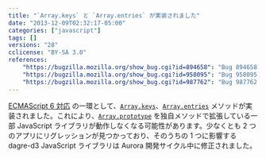 ```yaml
---
title: "`Array.keys` と `Array.entries` が実装されました"
date: "2013-12-09T02:32:17-05:00"
categories: ["javascript"]
tags: []
versions: "28"
cclicense: "BY-SA 3.0"
references:
    "https://bugzilla.mozilla.org/show_bug.cgi?id=894658": "Bug 894658 – Implement ES6 Array.prototype.{keys, entries}"
    "https://bugzilla.mozilla.org/show_bug.cgi?id=958095": "Bug 958095 – Array.prototype.keys() breaks web apps, e.g. dagre-d3"
    "https://bugzilla.mozilla.org/show_bug.cgi?id=987762": "Bug 987762 – Firefox 28.0 javascript xhr raw response object (from json API) has a property \'entries\' which is a [native code] function"
---
```

[ECMAScript 6 対応](https://developer.mozilla.org/ja/docs/Web/JavaScript/ECMAScript_6_support_in_Mozilla) の一環として、[`Array.keys`](https://developer.mozilla.org/ja/docs/Web/JavaScript/Reference/Global_Objects/Array/keys)、[`Array.entries`](https://developer.mozilla.org/ja/docs/Web/JavaScript/Reference/Global_Objects/Array/entries) メソッドが実装されました。これにより、[`Array.prototype`](https://developer.mozilla.org/ja/docs/Web/JavaScript/Reference/Global_Objects/Array/prototype) を独自メソッドで拡張している一部 JavaScript ライブラリが動作しなくなる可能性があります。少なくとも 2 つのアプリにリグレッションが見つかっており、そのうちの 1 つに影響する dagre-d3 JavaScript ライブラリは Aurora 開発サイクル中に修正されました。
